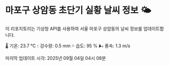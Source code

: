
# 마포구 상암동 초단기 실황 날씨 정보 🌤️

이 리포지토리는 기상청 API를 사용하여 서울 마포구 상암동의 날씨 정보를 업데이트합니다. 

🌡️ 기온: 23.7 ℃
💧 강수량: 0.5 mm
💦 습도: 95 %
🌬️ 풍속: 1.3 m/s

마지막 업데이트 시각: 2025년 09월 04일 04시 08분    
